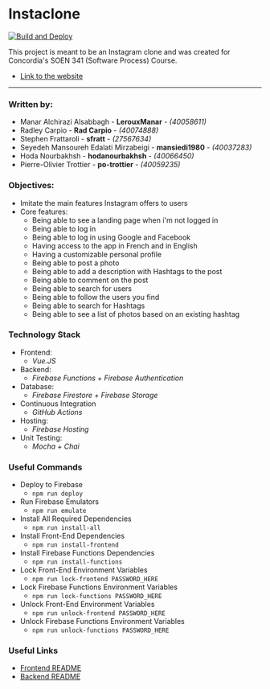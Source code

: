 # Instaclone

[![Build and Deploy](https://github.com/po-trottier/concordia-software-processes/workflows/Build%20and%20Deploy/badge.svg)](https://github.com/po-trottier/concordia-software-processes/actions)

This project is meant to be an Instagram clone and was created for Concordia's SOEN 341 (Software Process) Course.

- [Link to the website](https://soen341-instaclone.web.app/)

---

### Written by:

- Manar Alchirazi Alsabbagh - **LerouxManar** - *(40058611)*
- Radley Carpio - **Rad Carpio** - *(40074888)*
- Stephen Frattaroli - **sfratt** - *(27567634)*
- Seyedeh Mansoureh Edalati Mirzabeigi - **mansiedi1980** - *(40037283)*
- Hoda Nourbakhsh - **hodanourbakhsh** - *(40066450)*
- Pierre-Olivier Trottier - **po-trottier** - *(40059235)*

### Objectives:

- Imitate the main features Instagram offers to users
- Core features:
    - Being able to see a landing page when i'm not logged in
    - Being able to log in
    - Being able to log in using Google and Facebook
    - Having access to the app in French and in English
    - Having a customizable personal profile
    - Being able to post a photo
    - Being able to add a description with Hashtags to the post
    - Being able to comment on the post
    - Being able to search for users
    - Being able to follow the users you find
    - Being able to search for Hashtags
    - Being able to see a list of photos based on an existing hashtag

### Technology Stack

- Frontend:
    - *Vue.JS*
- Backend:
    - *Firebase Functions + Firebase Authentication*
- Database:
    - *Firebase Firestore + Firebase Storage*
- Continuous Integration
    - *GitHub Actions*
- Hosting:
    - *Firebase Hosting*
- Unit Testing:
    - *Mocha + Chai*

### Useful Commands

- Deploy to Firebase
    - `npm run deploy`
- Run Firebase Emulators
    - `npm run emulate`
- Install All Required Dependencies
    - `npm run install-all`
- Install Front-End Dependencies
    - `npm run install-frontend`
- Install Firebase Functions Dependencies
    - `npm run install-functions`
- Lock Front-End Environment Variables
    - `npm run lock-frontend PASSWORD_HERE`
- Lock Firebase Functions Environment Variables
    - `npm run lock-functions PASSWORD_HERE`
- Unlock Front-End Environment Variables
    - `npm run unlock-frontend PASSWORD_HERE`
- Unlock Firebase Functions Environment Variables
    - `npm run unlock-functions PASSWORD_HERE`

### Useful Links

- [Frontend README](https://github.com/po-trottier/concordia-software-processes/blob/master/frontend/README.md)
- [Backend README](https://github.com/po-trottier/concordia-software-processes/blob/master/functions/README.md)
